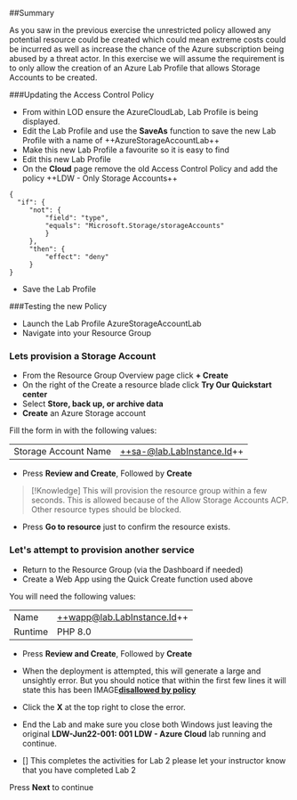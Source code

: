 ##Summary

As you saw in the previous exercise the unrestricted policy allowed any potential resource could be created which could mean extreme costs could be incurred as well as increase the chance of the Azure subscription being abused by a threat actor.  In this exercise we will assume the requirement is to only allow the creation of an Azure Lab Profile that allows Storage Accounts to be created.

###Updating the Access Control Policy

- From within LOD ensure the AzureCloudLab, Lab Profile is being displayed.
- Edit the Lab Profile and use the **SaveAs** function to save the new Lab Profile with a name of ++AzureStorageAccountLab++
- Make this new Lab Profile a favourite so it is easy to find
- Edit this new Lab Profile
- On the **Cloud** page remove the old Access Control Policy and add the policy ++LDW - Only Storage Accounts++

```ACP-nocopy
{
  "if": {
     "not": {
         "field": "type",
         "equals": "Microsoft.Storage/storageAccounts"
         }
     },
     "then": {
         "effect": "deny"
     }
}
```

- Save the Lab Profile

###Testing the new Policy

- Launch the Lab Profile AzureStorageAccountLab
- Navigate into your Resource Group 

### Lets provision a Storage Account
 - From the Resource Group Overview page click **+ Create**
 - On the right of the Create a resource blade click **Try Our Quickstart center**
 - Select **Store, back up, or archive data**
 - **Create** an Azure Storage account
 
 Fill the form in with the following values:
 
 |||
|---------------|--------------------------|
| Storage Account Name       | ++sa-@lab.LabInstance.Id++                      |

 - Press **Review and Create**, Followed by **Create**

>[!Knowledge] This will provision the resource group within a few seconds.  This is allowed because of the Allow Storage Accounts ACP.  Other resource types should be blocked.

- Press **Go to resource** just to confirm the resource exists.

### Let's attempt to provision another service
- Return to the Resource Group (via the Dashboard if needed)
- Create a Web App using the Quick Create function used above

You will need the following values:

 |||
|---------------|--------------------------|
| Name       | ++wapp@lab.LabInstance.Id++                  |
| Runtime | PHP 8.0  |

- Press **Review and Create**, Followed by **Create**
- When the deployment is attempted, this will generate a large and unsightly error.  But you should notice that within the first few lines it will state this has been IMAGE[**disallowed by policy**](images/image05.jpg)
- Click the **X** at the top right to close the error.

- End the Lab and make sure you close both Windows just leaving the original **LDW-Jun22-001: 001 LDW - Azure Cloud** lab running and continue.

- [] This completes the activities for Lab 2 please let your instructor know that you have completed Lab 2

Press **Next** to continue

